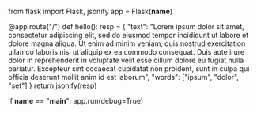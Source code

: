 from flask import Flask, jsonify
app = Flask(__name__)

@app.route("/")
def hello():
    resp = {
        "text": "Lorem ipsum dolor sit amet, consectetur adipiscing elit, sed do eiusmod tempor incididunt ut labore et dolore magna aliqua. Ut enim ad minim veniam, quis nostrud exercitation ullamco laboris nisi ut aliquip ex ea commodo consequat. Duis aute irure dolor in reprehenderit in voluptate velit esse cillum dolore eu fugiat nulla pariatur. Excepteur sint occaecat cupidatat non proident, sunt in culpa qui officia deserunt mollit anim id est laborum",
        "words": ["ipsum", "dolor", "set"] }
    return jsonify(resp)

if __name__ == "__main__":
    app.run(debug=True)
